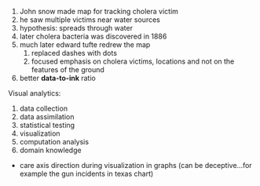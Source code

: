
1. John snow made map for tracking cholera victim
2. he saw multiple victims near water sources
3. hypothesis: spreads through water
4. later cholera bacteria was discovered in 1886
5. much later edward tufte redrew the map
	1. replaced dashes with dots
	2. focused emphasis on cholera victims, locations and not on the features of the ground
6. better **data-to-ink** ratio

Visual analytics:
1. data collection
2. data assimilation
3. statistical testing
4. visualization
5. computation analysis
6. domain knowledge

- care axis direction during visualization in graphs (can be deceptive...for example the gun incidents in texas chart)